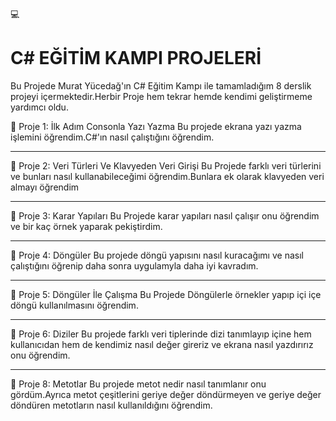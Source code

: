 💻 <h1>C# EĞİTİM KAMPI PROJELERİ</h1>
Bu Projede Murat Yücedağ'ın C# Eğitim Kampı ile tamamladığım 8 derslik projeyi içermektedir.Herbir Proje hem tekrar hemde kendimi geliştirmeme yardımcı oldu.

📌 Proje 1: İlk Adım Consonla Yazı Yazma
Bu projede ekrana yazı yazma işlemini öğrendim.C#'ın nasıl çalıştığını öğrendim.
<hr>
📌 Proje 2: Veri Türleri Ve Klavyeden Veri Girişi
Bu Projede farklı veri türlerini ve bunları nasıl kullanabileceğimi öğrendim.Bunlara ek olarak klavyeden veri almayı öğrendim
<hr>
📌 Proje 3: Karar Yapıları
Bu Projede karar yapıları nasıl çalışır onu öğrendim ve bir kaç örnek yaparak pekiştirdim.
<hr>
📌 Proje 4: Döngüler
Bu projede döngü yapısını nasıl kuracağımı ve nasıl çalıştığını öğrenip daha sonra uygulamyla daha iyi kavradım.
<hr>
📌 Proje 5: Döngüler İle Çalışma
Bu Projede Döngülerle örnekler yapıp içi içe döngü kullanılmasını öğrendim.
<hr>
📌 Proje 6: Diziler
Bu projede farklı veri tiplerinde dizi tanımlayıp içine hem kullanıcıdan hem de kendimiz nasıl değer gireriz ve ekrana nasıl yazdırırız onu öğrendim.
<hr>
📌 Proje 8: Metotlar
Bu projede metot nedir nasıl tanımlanır onu gördüm.Ayrıca metot çeşitlerini geriye değer döndürmeyen ve geriye değer döndüren metotların nasıl kullanıldığını öğrendim.
